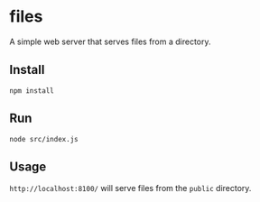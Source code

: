 # files
A simple web server that serves files from a directory.

## Install
`npm install`

## Run
`node src/index.js`

## Usage
`http://localhost:8100/` will serve files from the `public` directory.
